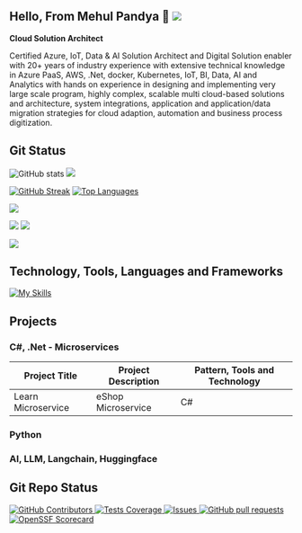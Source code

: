 ## Hello, From Mehul Pandya 👋  <img src="https://komarev.com/ghpvc/?username=pandyamehul&label=PROFILE+VIEWS&style=for-the-badge&color=brightgreen&style=plastic">

**Cloud Solution Architect**

Certified Azure, IoT, Data & AI Solution Architect and Digital Solution enabler with 20+ years of industry experience with extensive technical knowledge in Azure PaaS, AWS, .Net, docker, Kubernetes, IoT, BI, Data, AI and Analytics with hands on experience in designing and implementing very large scale program, highly complex, scalable multi cloud-based solutions and architecture, system integrations, application and application/data migration strategies for cloud adaption, automation and business process digitization.

## Git Status

![GitHub stats](https://github-stats-alpha.vercel.app/api?username=pandyamehul&show_icons=true&count_private=true&show=reviews,discussions_started,discussions_answered,prs_merged,prs_merged_percentage&cc=22272e&tc=37BCF6&ic=fff&bc=0000)
![](https://github-readme-stats.vercel.app/api?username=pandyamehul&show_icons=true&theme=dark)

[![GitHub Streak](https://github-readme-streak-stats.herokuapp.com?user=pandyamehul&theme=dark&mode=weekly&card_height=155)](https://github.com/pandyamehul)
[![Top Languages](https://github-readme-stats.vercel.app/api/top-langs/?username=pandyamehul&layout=compact&theme=dark)](https://github.com/pandyamehul)

![](http://github-profile-summary-cards.vercel.app/api/cards/profile-details?username=pandyamehul&theme=dark)

![](http://github-profile-summary-cards.vercel.app/api/cards/repos-per-language?username=pandyamehul&theme=dark)
![](http://github-profile-summary-cards.vercel.app/api/cards/most-commit-language?username=pandyamehul&theme=dark)

![](https://metrics.lecoq.io/insights/pandyamehul)

## Technology, Tools, Languages and Frameworks

[![My Skills](https://skillicons.dev/icons?i=azure,aws,react,git,kubernetes,docker,angular,cs,dotnet,github,githubactions,ai,linux,mysql,postgres,postman,powershell,py,redis,sqlite,ubuntu,vscode,windows&perline=12)](https://github.com/pandyamehul)

## Projects

### C#, .Net - Microservices

| Project Title | Project Description | Pattern, Tools and Technology |
| -- | -- | -- |
| Learn Microservice | eShop Microservice | C# |

### Python


### AI, LLM, Langchain, Huggingface



## Git Repo Status

<p align="left">
  <!-- a href="https://github.com/pandyamehul/pandyamehul/actions">
    <img alt="Tests Passing" src="https://github.com/pandyamehul/pandyamehul/workflows/Test/badge.svg" />
  </a -->
  <a href="https://github.com/pandyamehul/pandyamehul/graphs/contributors">
    <img alt="GitHub Contributors" src="https://img.shields.io/github/contributors/pandyamehul/pandyamehul" />
  </a>
  <a href="https://codecov.io/gh/pandyamehul/pandyamehul">
    <img alt="Tests Coverage" src="https://codecov.io/gh/pandyamehul/pandyamehul/branch/master/graph/badge.svg" />
  </a>
  <a href="https://github.com/pandyamehul/pandyamehul/issues">
    <img alt="Issues" src="https://img.shields.io/github/issues/pandyamehul/pandyamehul?color=0088ff" />
  </a>
  <a href="https://github.com/pandyamehul/pandyamehul/pulls">
    <img alt="GitHub pull requests" src="https://img.shields.io/github/issues-pr/pandyamehul/pandyamehul?color=0088ff" />
  </a>
  <a href="https://securityscorecards.dev/viewer/?uri=github.com/pandyamehul/pandyamehul">
    <img alt="OpenSSF Scorecard" src="https://api.securityscorecards.dev/projects/github.com/pandyamehul/pandyamehul/badge" />
  </a>
</p>

<!--
**pandyamehul/pandyamehul** is a ✨ _special_ ✨ repository because its `README.md` (this file) appears on your GitHub profile.

Here are some ideas to get you started:

- 🔭 I’m currently working on ...
- 🌱 I’m currently learning ...
- 👯 I’m looking to collaborate on ...
- 🤔 I’m looking for help with ...
- 💬 Ask me about ...
- 📫 How to reach me: ...
- 😄 Pronouns: ...
- ⚡ Fun fact: ...
-->
